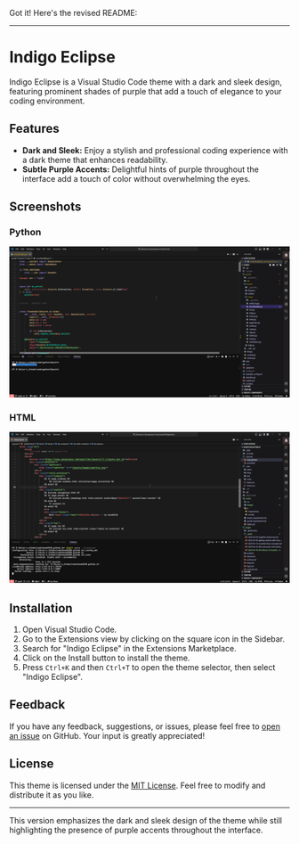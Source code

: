 Got it! Here's the revised README:

---

# Indigo Eclipse

Indigo Eclipse is a Visual Studio Code theme with a dark and sleek design, featuring prominent shades of purple that add a touch of elegance to your coding environment.

## Features

- **Dark and Sleek:** Enjoy a stylish and professional coding experience with a dark theme that enhances readability.
- **Subtle Purple Accents:** Delightful hints of purple throughout the interface add a touch of color without overwhelming the eyes.

## Screenshots
### Python
<img 
    src="/screenshots/python.png" 
    alt="html_screenshots"
/>

### HTML
<img 
    src="/screenshots/html.png" 
    alt="html_screenshots"
/>

## Installation

1. Open Visual Studio Code.
2. Go to the Extensions view by clicking on the square icon in the Sidebar.
3. Search for "Indigo Eclipse" in the Extensions Marketplace.
4. Click on the Install button to install the theme.
5. Press `Ctrl+K` and then `Ctrl+T` to open the theme selector, then select "Indigo Eclipse".

## Feedback

If you have any feedback, suggestions, or issues, please feel free to [open an issue](https://github.com/bsod2528/indigo-eclipse/issues) on GitHub. Your input is greatly appreciated!

## License

This theme is licensed under the [MIT License](LICENSE). Feel free to modify and distribute it as you like.

---

This version emphasizes the dark and sleek design of the theme while still highlighting the presence of purple accents throughout the interface.
